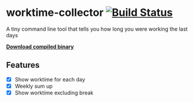 # worktime-collector [![Build Status](https://travis-ci.org/samuba/worktime-collector.svg?branch=master)](https://travis-ci.org/samuba/worktime-collector)
A tiny command line tool that tells you how long you were working the last days

[**Download compiled binary**](https://github.com/samuba/worktime-collector/blob/master/worktime-collector.exe?raw=true)

## Features
- [x] Show worktime for each day
- [x] Weekly sum up
- [x] Show worktime excluding break

